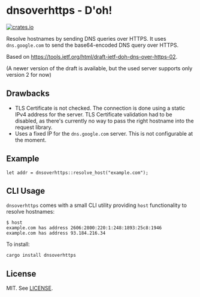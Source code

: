 # dnsoverhttps - D'oh!

[![crates.io](http://meritbadge.herokuapp.com/dnsoverhttps)](https://crates.io/crates/dnsoverhttps)

Resolve hostnames by sending DNS queries over HTTPS.
It uses `dns.google.com` to send the base64-encoded DNS query over HTTPS.

Based on <https://tools.ietf.org/html/draft-ietf-doh-dns-over-https-02>.

(A newer version of the draft is available, but the used server supports only version 2 for now)

## Drawbacks

* TLS Certificate is not checked.
  The connection is done using a static IPv4 address for the server.
  TLS Certificate validation had to be disabled, as there's currently no way to pass the right
  hostname into the request library.
* Uses a fixed IP for the `dns.google.com` server. This is not configurable at the moment.

## Example

```
let addr = dnsoverhttps::resolve_host("example.com");
```

## CLI Usage

`dnsoverhttps` comes with a small CLI utility providing `host` functionality to resolve hostnames:

```
$ host
example.com has address 2606:2800:220:1:248:1893:25c8:1946
example.com has address 93.184.216.34
```

To install:

```
cargo install dnsoverhttps
```

## License

MIT. See [LICENSE](LICENSE).

